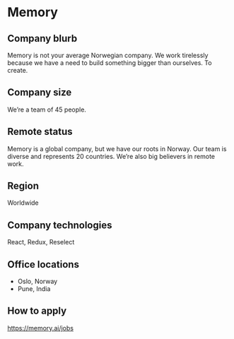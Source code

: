 # Memory

## Company blurb

Memory is not your average Norwegian company. We work tirelessly because we have a need to build something bigger than ourselves. To create.

## Company size

We’re a team of 45 people.

## Remote status

Memory is a global company, but we have our roots in Norway. Our team is diverse and represents 20 countries. We’re also big believers in remote work.

## Region

Worldwide

## Company technologies

React, Redux, Reselect

## Office locations

- Oslo, Norway
- Pune, India

## How to apply

https://memory.ai/jobs